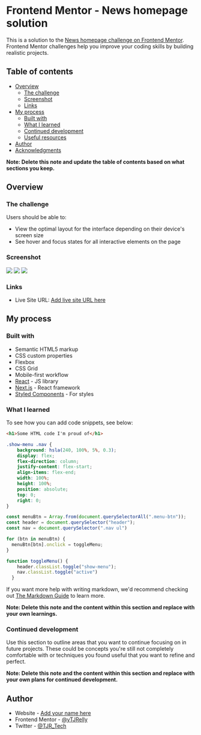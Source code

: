 # Frontend Mentor - News homepage solution

This is a solution to the [News homepage challenge on Frontend Mentor](https://www.frontendmentor.io/challenges/news-homepage-H6SWTa1MFl). Frontend Mentor challenges help you improve your coding skills by building realistic projects. 

## Table of contents

- [Overview](#overview)
  - [The challenge](#the-challenge)
  - [Screenshot](#screenshot)
  - [Links](#links)
- [My process](#my-process)
  - [Built with](#built-with)
  - [What I learned](#what-i-learned)
  - [Continued development](#continued-development)
  - [Useful resources](#useful-resources)
- [Author](#author)
- [Acknowledgments](#acknowledgments)

**Note: Delete this note and update the table of contents based on what sections you keep.**

## Overview

### The challenge

Users should be able to:

- View the optimal layout for the interface depending on their device's screen size
- See hover and focus states for all interactive elements on the page

### Screenshot

![](assets/images/news-desktop.png)
![](assets/images/news-mobile.png) ![](assets/images/news-mobile-2.png)

### Links

- Live Site URL: [Add live site URL here](https://tjrelly.github.io/news-homepage/)

## My process

### Built with

- Semantic HTML5 markup
- CSS custom properties
- Flexbox
- CSS Grid
- Mobile-first workflow
- [React](https://reactjs.org/) - JS library
- [Next.js](https://nextjs.org/) - React framework
- [Styled Components](https://styled-components.com/) - For styles

### What I learned

To see how you can add code snippets, see below:

```html
<h1>Some HTML code I'm proud of</h1>
```
```css
.show-menu .nav {
    background: hsla(240, 100%, 5%, 0.3);
    display: flex;
    flex-direction: column;
    justify-content: flex-start;
    align-items: flex-end;
    width: 100%;
    height: 100%;
    position: absolute;
    top: 0;
    right: 0;
}
```
```js
const menuBtn = Array.from(document.querySelectorAll(".menu-btn"));
const header = document.querySelector("header");
const nav = document.querySelector(".nav ul")

for (btn in menuBtn) {
  menuBtn[btn].onclick = toggleMenu;
}

function toggleMenu() {
    header.classList.toggle("show-menu");
    nav.classList.toggle("active")
  }
```

If you want more help with writing markdown, we'd recommend checking out [The Markdown Guide](https://www.markdownguide.org/) to learn more.

**Note: Delete this note and the content within this section and replace with your own learnings.**

### Continued development

Use this section to outline areas that you want to continue focusing on in future projects. These could be concepts you're still not completely comfortable with or techniques you found useful that you want to refine and perfect.

**Note: Delete this note and the content within this section and replace with your own plans for continued development.**

## Author

- Website - [Add your name here](https://www.your-site.com)
- Frontend Mentor - [@yTJRelly](https://www.frontendmentor.io/profile/TJRelly)
- Twitter - [@TJR_Tech](https://www.twitter.com/TJR_Tech)
